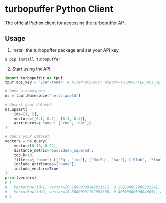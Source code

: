 turbopuffer Python Client
=========================

The official Python client for accessing the turbopuffer API.

Usage
-----

1. Install the turbopuffer package and set your API key.
```sh
$ pip install turbopuffer
```

2. Start using the API
```py
import turbopuffer as tpuf
tpuf.api_key = 'your-token' # Alternatively: export=TURBOPUFFER_API_KEY=your-token

# Open a namespace
ns = tpuf.Namespace('hello_world')

# Upsert your dataset
ns.upsert(
    ids=[1, 2],
    vectors=[[0.1, 0.2], [0.3, 0.4]],
    attributes={'name': ['foo', 'bar']}
)

# Query your dataset
vectors = ns.query(
    vector=[0.15, 0.22],
    distance_metric='euclidean_squared',
    top_k=10,
    filters={ 'name': [['Eq', 'foo'], ['NotEq', 'bar'], ['Glob', '*foo*']] },
    include_attributes=['name'],
    include_vectors=True
)
print(vectors)
# [
#   VectorRow(id=1, vector=[0.10000000149011612, 0.20000000298023224], attributes={'name': 'foo'}, dist=0.0029000001959502697),
#   VectorRow(id=2, vector=[0.30000001192092896, 0.4000000059604645], attributes={'name': 'bar'}, dist=0.05490000173449516)
# ]
```
